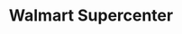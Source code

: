 ---
title: "Walmart Supercenter"
url: /tampa/walmart-supercenter-north-dale-mabry-highway/
shop: supermarket
---